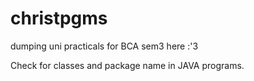 # christpgms

dumping uni practicals for BCA sem3 here :'3

Check for classes and package name in JAVA programs.
